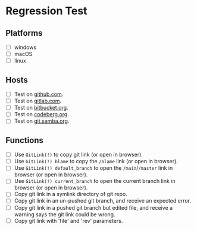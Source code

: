 # Regression Test

## Platforms

- [ ] windows
- [ ] macOS
- [ ] linux

## Hosts

- [ ] Test on [github.com](https://github.com).
- [ ] Test on [gitlab.com](https://gitlab.com).
- [ ] Test on [bitbucket.org](https://bitbucket.org).
- [ ] Test on [codeberg.org](https://codeberg.org).
- [ ] Test on [git.samba.org](https://git.samba.org).

## Functions

- [ ] Use `GitLink(!)` to copy git link (or open in browser).
- [ ] Use `GitLink(!) blame` to copy the `/blame` link (or open in browser).
- [ ] Use `GitLink(!) default_branch` to open the `/main`/`/master` link in browser (or open in browser).
- [ ] Use `GitLink(!) current_branch` to open the current branch link in browser (or open in browser).
- [ ] Copy git link in a symlink directory of git repo.
- [ ] Copy git link in an un-pushed git branch, and receive an expected error.
- [ ] Copy git link in a pushed git branch but edited file, and receive a warning says the git link could be wrong.
- [ ] Copy git link with 'file' and 'rev' parameters.
